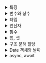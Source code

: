 <details>
<summary>특징</summary>
<div markdown="1">

## 1. 특징
- 객체 기반의 스크립트 언어
- 동적이며, 타입을 명시할 필요가 없는 인터프리터 언어
- 객체 지향형 프로그래밍과 함수형 프로그래밍을 모두 표현 가능

</div>
</details>

<details>
<summary>변수와 상수</summary>
<div markdown="1">
  
## 2. 변수와 상수

- var : 중복 선언 가능
- let : 중복 선언 불가능, 재할당 가능
- const : 중복 선언 불가능, 재할당 불가능

</div>
</details>

<details>
<summary>타입</summary>
<div markdown="1">
  
## 3. 타입

```jsx
var num = 10; // number
var str = "문자열"; // string
var b = true; // boolean
var arr = [0]; // array
var ob = document.querySelector('h1'); // object
```

- null : 값이 정해지지 않음
- undefined : 타입이 정해지지 않음

```jsx
null == undefined; // true
null === undefined; // false
```

- 묵시적 타입 변환 (implicit type conversion)

```jsx
10 + "문자열"; // 10이 문자열로 변환
"2" * "3"; // 숫자로 변환
1 - "문자열"; // NaN
```

- 명시적 탕입 변환 (explicit type conversion)

```jsx
Number("10"); // 숫자 10
String(true); // 문자열 "true"
Boolean(0); // false
Object(3); // new Number(3)과 동일 숫자 3
```

</div>
</details>

<details>
<summary>연산자</summary>
<div markdown="1">

## 4. 연산자

- 일치 연산자

```jsx
alert( 0 == false ); // true
alert( '' == false ); // true

alert( 0 === false ); // false, 형이 다름
```

- typeof 연산자

```jsx
typeof 10; // number
typeof NaN; // number
typeof "문자열"; // string
typeof true; // boolean
typeof undefined; // undefined
typeof new Date(); // object
typeof null // object
```

- instanceof 연산자
    - 피연산자인 객체가 특정 객체의 인스턴스인지를 확인

```jsx
var str = new String("문자열");

str instanceof Object; // true
str instanceof String; // true
str instanceof Array; // false
str instanceof Number; // false
str instanceof Boolean; // false
```

- nullish 병합 연산자 ‘??’

```jsx
// 두 코드가 같음
x = a ?? b

x = (a !== null && a !== undefined) ? a : b;
```

</div>
</details>

<details>
<summary>함수</summary>
<div markdown="1">

## 5. 함수

- 함수 선언

```jsx
function name (parameter1, parameter2, ... parameterN) {
  // 함수 본문
}

name();
name(parameter1, parameter2, ... parameterN);
```

- 함수 선언문, 함수 표현식

```jsx
// 함수 선언문
function sum (a, b) {
  return a + b;
}

// 함수 표현식
let sum = function(a, b) {
  return a + b;
};
```

- 화살표 함수

```jsx
let func = (arg1, arg2, ... argN) => expression

let func = function(arg1, arg2, ... argN) {
  return expression;
};

async ()=>{
	
}
```

</div>
</details>

<details>
<summary>맵, 셋</summary>
<div markdown="1">

## 6. 맵, 셋

- 맵
    - 키가 있는 값이 저장된 컬렉션

```jsx
let map = new Map();

map.set('1', 'str1'); // 문자형 키
map.set(1, 'num1'); // 숫자형 키
map.set(true, 'bool1'); // 불린형 키

alert(map.get(1)); // 'num1'
alert(map.get('1')); // 'str1'
alert(map.size); // 3
```

- 맵 반복

```jsx
let recipeMap = new Map([
	['cucumber', 500],
	['tomatoes', 350],
	['onion', 50]
]);

for (let vegetable of recipeMap.keys()) {
	alert(vegetable); // cucumber, tomatoes, onion
}

for (let amount of recipeMap.values()) {
	alert(amount); // 500, 350, 50
}

for (let entry of recipeMap) {
	alert(entry); // cucumber, 500 ... 키, 값 쌍으로 순회
}

// forEach
recipeMap.forEach((value, key, map) => {
	alert(`${key}: ${value}`); // cucumber: 500 ...
});
```

- Object.entries

```jsx
// 객체 -> 맵
let obj = {
	name: "John",
	age: 30
};

let map = new Map(Object.entries(obj));

alert(map.get('name')); // John
```

- Object.fromEntries

```jsx
// 맵 -> 객체
let map = new Map();
map.set('banana', 1);
map.set('orange', 2);
map.set('meat', 4);

let obj = Object.fromEntries(map.entries()); // 맵을 객체로 변환

alert(obj.orange); // 2
```

- 셋
    - 중복이 없는 값이 저장된 컬렉션

```jsx
let set = new Set();

let john = { name: "John" };
let pete = { name: "Pete" };
let mary = { name: "Mary" };

set.add(john);
set.add(pete);
set.add(mary);
set.add(john);
set.add(mary);

alert( set.size ); // 3

for (let user of set) {
	alert(user.name); // John, Pete, Mary 순으로 출력
}
```

- 셋 반복

```jsx
let set = new Set(["oranges", "apples", "bananas"]);

for (let value of set) alert(value);

set.forEach((value, valueAgain, set) => {
	alert(value);
});
```

</div>
</details>

<details>
<summary>구조 분해 할당</summary>
<div markdown="1">

## 7. 구조 분해 할당

- 배열 분해

```jsx
let arr = ["Bora", "Lee"]

let [firstName, surname] = arr;

alert(firstName); // Bora
alert(surname); // Lee

let [firstName, surname] = "Bora Lee".split(' ');
```

- 객체 분해

```jsx
let options = {
	title: "Menu",
	width: 100,
	height: 200
};

let {title, width, height} = options;

alert(title); // Menu
alert(width); // 100
alert(height); // 200

let {title, width, height} = {title: "Menu", height: 200, width: 100}
```

- 중첩 구조 분해

```jsx
let options = {
	size: {
		width: 100,
		height: 200
	},
	items: ["Cake", "Donut"],
	extra: true
};

let {
	size: {
		width,
		height
	},
	items: [item1, item2],
	title = "Menu"
} = options;

alert(title); // Menu
alert(width); // 100
alert(height); // 200
alert(item1); // Cake
alert(item2); // Donut
```
</div>
</details>

<details>
<summary>Date 객체와 날짜</summary>
<div markdown="1">

## 8. Date 객체와 날짜

- 객체 생성

```jsx
let now = new Date();
alert(now);
```

- 날짜 구성요소
    - getFullYear() : 연도를 반환
    - getMonth() : 월을 반환
    - getDate() : 일을 반환
    - getHours(), getMinutes(), getSeconds(), getMilliseconds() : 시, 분, 초, 밀리초를 반환
    - getDay() : 요일을 반환
    - getTime() : 시간을 반환
    - getTimezoneOffset() : 현지 시간과 표준 시간의 차이를 반환

- 날짜 구성요소 설정

```jsx
let today = new Date();

today.setHours(0);
alert(today); // 시를 0으로 변경

today.setHours(0, 0, 0, 0);
alert(today); // 시, 분, 초 변경
```

</div>
</details>

<details>
<summary>async, await</summary>
<div markdown="1">

### 9. async, await

- async 함수

```jsx
async function f() {
	return 1;
}

f().then(alert); // 1
```

- 명시적 프라미스 반환

```jsx
async function f() {
	return Promise.resolve(1);
}

f().then(alert); // 1
```

- await

```jsx
async function f() {
	let promise = new Promise((resolve, reject) => {
		setTimeout(() => resolve("완료!"), 1000)
	});
	
	let result = await promise; // 프라미스가 이행될 때까지 기다림
	
	alert(result); // "완료1"
}

f();
```

- 에러 핸들링

```jsx
async function f() {
	await Promise.reject(new Error("에러 발생!");
}

async function f() {
	throw new Error("에러 발생!");
}
```

- try-catch

```jsx
async function f() {

  try {
    let response = await fetch('http://유효하지-않은-주소');
  } catch(err) {
    alert(err); // TypeError: failed to fetch
  }
}

f();

async function f() {

  try {
    let response = await fetch('http://유효하지-않은-주소');
    let user = await response.json();
  } catch(err) {
  
    alert(err);
  }
}

f();

async function f() {
  let response = await fetch('http://유효하지-않은-주소');
}

f().catch(alert); // TypeError: failed to fetch
```

</div>
</details>
